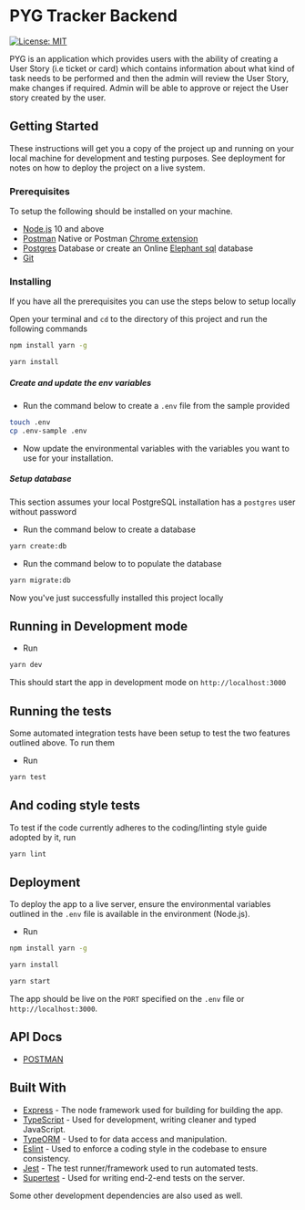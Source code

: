 # PYG Tracker Backend



[![License: MIT](https://img.shields.io/badge/License-MIT-yellow.svg)](https://opensource.org/licenses/MIT)



PYG is an application which provides users with the ability of creating a User Story (i.e ticket or card) which contains information about what kind of task needs to be performed and then the admin will review the User Story, make changes if required. Admin will be able to approve or reject the User story created by the user.

## Getting Started

These instructions will get you a copy of the project up and running on your local machine for development and testing purposes. See deployment for notes on how to deploy the project on a live system.

### Prerequisites

To setup the following should be installed on your machine.

- [Node.js](https://nodejs.org/en/download/current/) 10 and above
- [Postman](https://www.getpostman.com/apps) Native or Postman [Chrome extension](https://chrome.google.com/webstore/detail/postman/fhbjgbiflinjbdggehcddcbncdddomop?hl=en)
- [Postgres](https://www.postgresql.org/download/) Database or create an Online [Elephant sql](https://www.elephantsql.com/) database
- [Git](https://git-scm.com/downloads)

### Installing

If you have all the prerequisites you can use the steps below to setup locally

Open your terminal and `cd` to the directory of this project and run the following commands

```bash
npm install yarn -g
```

```bash
yarn install
```


##### Create and update the env variables
- Run the command below to create a `.env` file from the sample provided
```bash
touch .env
cp .env-sample .env
```
- Now update the environmental variables with the variables you want to use for your installation.

##### Setup database
This section assumes your local PostgreSQL installation has a `postgres` user without password
- Run the command below to create a database
```sh
yarn create:db
```

- Run the command below to to populate the database
```sh
yarn migrate:db
```

Now you've just successfully installed this project locally

## Running in Development mode

- Run

```bash
yarn dev
```
This should start the app in development mode on `http://localhost:3000`

## Running the tests

Some automated integration tests have been setup to test the two features outlined above. To run them

- Run

```bash
yarn test
```

## And coding style tests

To test if the code currently adheres to the coding/linting style guide adopted by it, run

```bash
yarn lint
```

## Deployment

To deploy the app to a live server, ensure the environmental variables outlined in the `.env` file is available in the environment (Node.js).

- Run

```bash
npm install yarn -g
```

```bash
yarn install
```

```bash
yarn start
```

The app should be live on the `PORT` specified on the `.env` file or `http://localhost:3000`.

## API Docs
* [POSTMAN](https://documenter.getpostman.com/view/3397523/SzS8tRET?version=latest)

## Built With

* [Express](https://expressjs.com/) - The node framework used for building for building the app.
* [TypeScript](https://www.typescriptlang.org/) - Used for development, writing cleaner and typed JavaScript.
* [TypeORM](https://typeorm.io/#/) - Used to for data access and manipulation.
* [Eslint](https://eslint.org/) - Used to enforce a coding style in the codebase to ensure consistency.
* [Jest](https://jestjs.io/) - The test runner/framework used to run automated tests.
* [Supertest](https://github.com/visionmedia/supertest) - Used for writing end-2-end tests on the server.

Some other development dependencies are also used as well.
